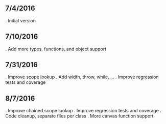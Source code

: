 ## 7/4/2016
 . Initial version
## 7/10/2016
 . Add more types, functions, and object support
## 7/31/2016
 . Improve scope lookup
 . Add width, throw, while, ...
 . Improve regression tests and coverage
## 8/7/2016
 . Improve chained scope lookup
 . Improve regression tests and coverage
 . Code cleanup, separate files per class
 . More canvas function support
